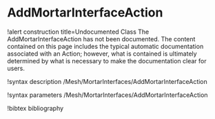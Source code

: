 <!-- MOOSE Documentation Stub: Remove this when content is added. -->

# AddMortarInterfaceAction

!alert construction title=Undocumented Class
The AddMortarInterfaceAction has not been documented. The content contained on this page includes the
typical automatic documentation associated with an Action; however, what is contained is ultimately
determined by what is necessary to make the documentation clear for users.

!syntax description /Mesh/MortarInterfaces/AddMortarInterfaceAction

!syntax parameters /Mesh/MortarInterfaces/AddMortarInterfaceAction

!bibtex bibliography
